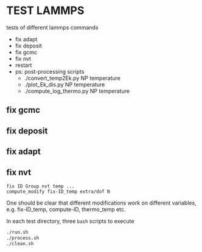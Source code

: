 # TEST LAMMPS

tests of different lammps commands

* fix adapt
* fix deposit
* fix gcmc
* fix nvt
* restart
* ps: post-processing scripts
    * ./convert_temp2Ek.py NP temperature
    * ./plot_Ek_dis.py NP temperature
    * ./compute_log_thermo.py NP temperature

## fix gcmc


## fix deposit
## fix adapt


## fix nvt
```
fix ID Group nvt temp ...
compute_modify fix-ID_temp extra/dof N
```
One should be clear that different modifications work on different variables, e.g. fix-ID_temp, compute-ID, thermo_temp etc.

In each test directory, three `bash` scripts to execute
```bash
./run.sh
./process.sh
./clean.sh
```
<!--
## lammps branch
Modified lammps source code [(repo link)](https://github.com/HengluXu/lammps.git)
* master
* master_print    # print different `dof`
* dof_print       #  -> for testing dof
    * change `dof=3N`
    * print different `dof`
-->
